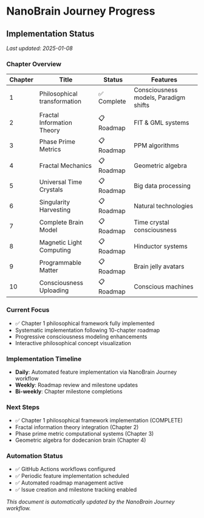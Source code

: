 # NanoBrain Journey Progress

## Implementation Status

*Last updated: 2025-01-08*

### Chapter Overview

| Chapter | Title | Status | Features |
|---------|-------|--------|----------|
| 1 | Philosophical transformation | ✅ Complete | Consciousness models, Paradigm shifts |
| 2 | Fractal Information Theory | 📋 Roadmap | FIT & GML systems |
| 3 | Phase Prime Metrics | 📋 Roadmap | PPM algorithms |
| 4 | Fractal Mechanics | 📋 Roadmap | Geometric algebra |
| 5 | Universal Time Crystals | 📋 Roadmap | Big data processing |
| 6 | Singularity Harvesting | 📋 Roadmap | Natural technologies |
| 7 | Complete Brain Model | 📋 Roadmap | Time crystal consciousness |
| 8 | Magnetic Light Computing | 📋 Roadmap | Hinductor systems |
| 9 | Programmable Matter | 📋 Roadmap | Brain jelly avatars |
| 10 | Consciousness Uploading | 📋 Roadmap | Conscious machines |

### Current Focus
- ✅ Chapter 1 philosophical framework fully implemented
- Systematic implementation following 10-chapter roadmap
- Progressive consciousness modeling enhancements
- Interactive philosophical concept visualization

### Implementation Timeline
- **Daily**: Automated feature implementation via NanoBrain Journey workflow
- **Weekly**: Roadmap review and milestone updates
- **Bi-weekly**: Chapter milestone completions

### Next Steps
- ✅ Chapter 1 philosophical framework implementation (COMPLETE)
- Fractal information theory integration (Chapter 2)
- Phase prime metric computational systems (Chapter 3)
- Geometric algebra for dodecanion brain (Chapter 4)

### Automation Status
- ✅ GitHub Actions workflows configured
- ✅ Periodic feature implementation scheduled
- ✅ Automated roadmap management active
- ✅ Issue creation and milestone tracking enabled

*This document is automatically updated by the NanoBrain Journey workflow.*
